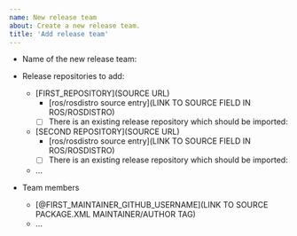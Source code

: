 ```yaml
---
name: New release team
about: Create a new release team.
title: 'Add release team'
---
```


* Name of the new release team: <!-- all lower case with words separated by `_`. -->
* Release repositories to add:
  <!--
  Before release repositories are created, repositories and packages should be submitted to the official rosdistro repository https://github.com/ros/rosdistro for naming review.
  The ros/rosdistro source entry link must be included for each repository.
  Guidelines for package naming are describe in REP-144: https://www.ros.org/reps/rep-0144.html

  If there are any existing release repositories which should have their contents imported into the ros2-gbp organization, list and link to them here.
  Leave the checkbox _unchecked_. The ros2-gbp administrator will check the box when they have completed the repository import.
  -->
  * [FIRST_REPOSITORY](SOURCE URL)
    * [ros/rosdistro source entry](LINK TO SOURCE FIELD IN ROS/ROSDISTRO)
    * [ ] There is an existing release repository which should be imported: <RELEASE REPOSITORY URL>
  * [SECOND REPOSITORY](SOURCE URL)
    * [ros/rosdistro source entry](LINK TO SOURCE FIELD IN ROS/ROSDISTRO)
    * [ ] There is an existing release repository which should be imported: <RELEASE REPOSITORY URL>
  * ...

* Team members
  * [@FIRST_MAINTAINER_GITHUB_USERNAME](LINK TO SOURCE PACKAGE.XML MAINTAINER/AUTHOR TAG)
  * ...
